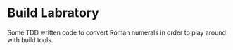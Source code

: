 # Build Labratory

Some TDD written code to convert Roman numerals in order to play around with build tools.